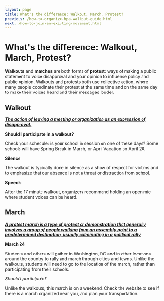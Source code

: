 ```yaml
---
layout: page
title: What's the difference: Walkout, March, Protest?
previous: /how-to-organize-hpa-walkout-guide.html
next: /how-to-join-an-existing-movement.html
---
```


What's the difference: Walkout, March, Protest?
=================

**Walkouts** and **marches** are both forms of **protest**: ways of making a public statement to voice disapproval and your opinion to influence policy and public opinion. Walkouts and protests both use collective action, where many people coordinate their protest at the same time and on the same day to make their voices heard and their messages louder. 

Walkout
-------

[**_The action of leaving a meeting or organization as an expression of disapproval._**](https://www.merriam-webster.com/dictionary/walkout)

**Should I participate in a walkout?** 

Check your schedule: is your school in session on one of these days? Some schools will have Spring Break in March, or April Vacation on April 20.

**Silence**

The walkout is typically done in silence as a show of respect for victims and to emphasize that our absence is not a threat or distraction from school.

**Speech**

After the 17 minute walkout, organizers recommend holding an open mic where student voices can be heard.

March
-----

[**_A protest march is a type of protest or demonstration that generally involves a group of people walking from an assembly point to a predetermined destination, usually culminating in a political rally_**](https://en.wikipedia.org/wiki/Category:Protest_marches)

**March 24**

Students and others will gather in Washington, DC and in other locations around the country to rally and march through cities and towns. Unlike the walkouts, students will need to go to the location of the march, rather than participating from their schools. 

_Should I participate?_

Unlike the walkouts, this march is on a weekend. Check the website to see if there is a march organized near you, and plan your transportation.
